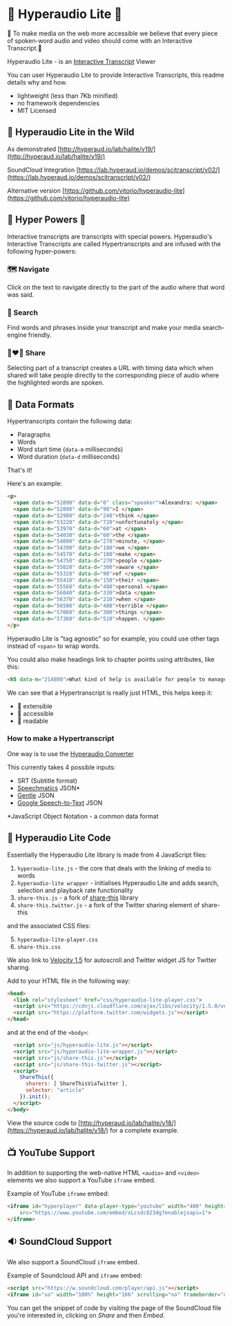 # :butterfly: Hyperaudio Lite :butterfly:

:high_brightness: To make media on the web more accessible we believe that every piece of spoken-word audio and video should come with an Interactive Transcript.:high_brightness:

Hyperaudio Lite - is an [Interactive Transcript](https://en.wikipedia.org/wiki/Interactive_transcripts) Viewer 

You can user Hyperaudio Lite to provide Interactive Transcripts, this readme details why and how.

* lightweight (less than 7Kb minified)
* no framework dependencies
* MIT Licensed

## :tiger: Hyperaudio Lite in the Wild

As demonstrated [http://hyperaud.io/lab/halite/v19/](http://hyperaud.io/lab/halite/v19/)

SoundCloud Integration [https://lab.hyperaud.io/demos/scitranscript/v02/](https://lab.hyperaud.io/demos/scitranscript/v02/)

Alternative version [https://github.com/vitorio/hyperaudio-lite](https://github.com/vitorio/hyperaudio-lite)

## :star2: Hyper Powers :star2:

Interactive transcripts are transcripts with special powers. Hyperaudio's Interactive Transcripts are called Hypertranscripts and are infused with the following hyper-powers:

### :world_map: Navigate
Click on the text to navigate directly to the part of the audio where that word was said.
### :mag_right: Search
Find words and phrases inside your transcript and make your media search-engine friendly.
### :couple_with_heart_woman_woman: Share
Selecting part of a transcript creates a URL with timing data which when shared will take people directly to the corresponding piece of audio where the highlighted words are spoken.


## :vhs: Data Formats

Hypertranscripts contain the following data:
* Paragraphs
* Words
* Word start time (`data-m` milliseconds)
* Word duration (`data-d` milliseconds)

That's it!

Here's an example:

```html
<p>
  <span data-m="52890" data-d="0" class="speaker">Alexandra: </span>
  <span data-m="52890" data-d="90">I </span>
  <span data-m="52980" data-d="240">think </span>
  <span data-m="53220" data-d="720">unfortunately </span>
  <span data-m="53970" data-d="60">at </span>
  <span data-m="54030" data-d="60">the </span>
  <span data-m="54090" data-d="270">minute, </span>
  <span data-m="54390" data-d="180">we </span>
  <span data-m="54570" data-d="180">make </span>
  <span data-m="54750" data-d="270">people </span>
  <span data-m="55020" data-d="300">aware </span>
  <span data-m="55320" data-d="90">of </span>
  <span data-m="55410" data-d="150">their </span>
  <span data-m="55560" data-d="480">personal </span>
  <span data-m="56040" data-d="330">data </span>
  <span data-m="56370" data-d="210">when </span>
  <span data-m="56580" data-d="480">terrible </span>
  <span data-m="57060" data-d="300">things </span>
  <span data-m="57360" data-d="510">happen. </span>
</p>
```

Hyperaudio Lite is "tag agnostic" so for example, you could use other tags instead of `<span>` to wrap words.

You could also make headings link to chapter points using attributes, like this:

```html
<h5 data-m="214800">What kind of help is available for people to manage their own data?</h5>
```

We can see that a Hypertranscript is really just HTML, this helps keep it:

* :clap: extensible 
* :clap: accessible  
* :clap: readable 

### How to make a Hypertranscript

One way is to use the [Hyperaudio Converter](https://hyperaud.io/converter/)

This currently takes 4 possible inputs:

* SRT (Subtitle format)
* [Speechmatics](https://www.speechmatics.com/) JSON*
* [Gentle](https://github.com/lowerquality/gentle) JSON
* [Google Speech-to-Text](https://cloud.google.com/speech-to-text/) JSON

*JavaScript Object Notation - a common data format

## :floppy_disk: Hyperaudio Lite Code

Essentially the Hyperaudio Lite library is made from 4 JavaScript files:

1. `hyperaudio-lite.js` - the core that deals with the linking of media to words
2. `hyperaudio-lite wrapper` - initialises Hyperaudio Lite and adds search, selection and playback rate functionality 
3. `share-this.js` - a fork of [share-this](https://github.com/MaxArt2501/share-this) library 
4. `share-this.twitter.js` - a fork of the Twitter sharing element of share-this

and the associated CSS files:

5. `hyperaudio-lite-player.css`
6. `share-this.css`

We also link to [Velocity 1.5](https://github.com/julianshapiro/velocity) for autoscroll and Twitter widget JS for Twitter sharing.

Add to your HTML file in the following way:

```HTML
<head>
  <link rel="stylesheet" href="css/hyperaudio-lite-player.css">
  <script src="https://cdnjs.cloudflare.com/ajax/libs/velocity/1.5.0/velocity.js"></script>
  <script src="https://platform.twitter.com/widgets.js"></script>
</head>
```
and at the end of the `<body>`:

```html
  <script src="js/hyperaudio-lite.js"></script>
  <script src="js/hyperaudio-lite-wrapper.js"></script>
  <script src="js/share-this.js"></script>
  <script src="js/share-this-twitter.js"></script>
  <script>
    ShareThis({
      sharers: [ ShareThisViaTwitter ],
      selector: "article"
    }).init();
  </script>
</body>
```

View the source code to [http://hyperaud.io/lab/halite/v18/](https://hyperaud.io/lab/halite/v18/) for a complete example.

## :tv: YouTube Support 

In addition to supporting the web-native HTML `<audio>` and `<video>` elements we also support a YouTube `iframe` embed.

Example of YouTube `iframe` embed:

```html
<iframe id="hyperplayer" data-player-type="youtube" width="400" height="300" frameborder="no" allow="autoplay"
    src="https://www.youtube.com/embed/xLcsdc823dg?enablejsapi=1">
</iframe>
```

## :sound: SoundCloud Support 

We also support a SoundCloud `iframe` embed.

Example of Soundcloud API and `iframe` embed:

```html
<script src="https://w.soundcloud.com/player/api.js"></script>
<iframe id="so" width="100%" height="166" scrolling="no" frameborder="no" allow="autoplay" src="https://w.soundcloud.com/player/?url=https%3A//api.soundcloud.com/tracks/730479133&color=%23ff5500&auto_play=false&hide_related=false&show_comments=true&show_user=true&show_reposts=false&show_teaser=true"></iframe>
```
You can get the snippet of code by visiting the page of the SoundCloud file you're interested in, clicking on *Share* and then *Embed*.
